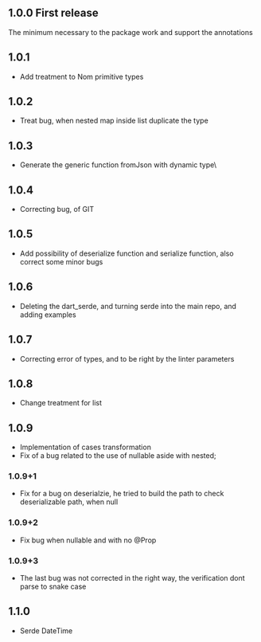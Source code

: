 ## 1.0.0 First release

The minimum necessary to the package work and support the annotations

## 1.0.1

- Add treatment to Nom primitive types

## 1.0.2

- Treat bug, when nested map inside list duplicate the type

## 1.0.3

- Generate the generic function fromJson with dynamic type\

## 1.0.4

- Correcting bug, of GIT

## 1.0.5

- Add possibility of deserialize function and serialize function, also correct some minor bugs

## 1.0.6

- Deleting the dart_serde, and turning serde into the main repo, and adding examples

## 1.0.7

- Correcting error of types, and to be right by the linter parameters

## 1.0.8

- Change treatment for list

## 1.0.9

- Implementation of cases transformation
- Fix of a bug related to the use of nullable aside with nested;

### 1.0.9+1

- Fix for a bug on deserialzie, he tried to build the path to check deserializable path, when null

### 1.0.9+2

- Fix bug when nullable and with no @Prop

### 1.0.9+3

- The last bug was not corrected in the right way, the verification dont parse to snake case


## 1.1.0

 - Serde DateTime